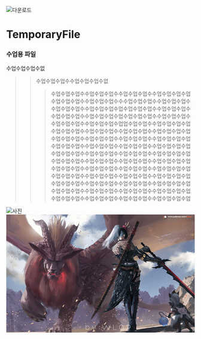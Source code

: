 ![다운로드](https://user-images.githubusercontent.com/80081704/110884333-4be28900-8328-11eb-9407-896df46c7eaf.jpg)
# TemporaryFile

### 수업용 파일

수업수업수업수없
>>수업수업수업수수업수업수업수없
>>>수업수업수업수수업수업수업수수업수업수업수수업수업수업수업수업수업수업수수업수업수업수수수업수업수업수수업수업수업수수업수업수업수수업수업수업수업수업수업수업수수업수업수업수수업수업수업수수업수업수업수업수업수업수업수수업수업수업수수업수업수업수수업수업수업수업업수업수업수수업수업수업수업수업수업수업수수업수업수업수수업수업수업수수업수업수업수업수업수업수업수수업수업수업수수업수업수업수수업수업수업수업수업수업수업수수업수업수업수수업수업수업수수업수업수업수업수업수업수업수수업수업수업수수업수업수업수수업수업수업수업수업수업수업수수업수업수업수수업수업수업수수업수업수업수업수업수업수업수수업수업수업수수업수업수업수수업수업수업수업수업수업수업수수업수업수업수수업수업수업수수업수업수업수업수업수업수업수수업수업수업수수업수업수업수수업수업수업수업수업수업수업수수업수업수업수수업수업수업수수업수업수업수업수업수업수업수수업수업수업수수업수업수업수수업수업수업수업

![사진](http://www.bloter.net/wp-content/uploads/2016/08/%EC%8A%A4%EB%A7%88%ED%8A%B8%ED%8F%B0-%EC%82%AC%EC%A7%84.jpg)  
[![](https://github.com/leeyh565/TemporaryFile/blob/main/%ED%83%9C%EC%98%A4%20%EB%8C%80%20%ED%9B%88%ED%83%80%202.jpg?raw=true)](https://youtu.be/mm6qE_iJCU4)
